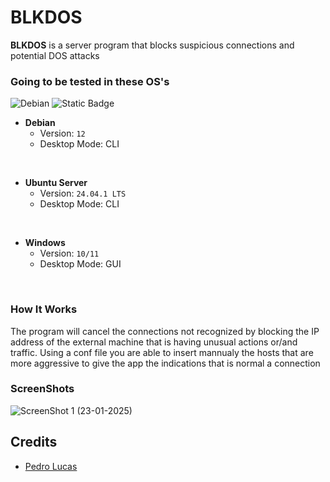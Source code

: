 # BLKDOS

**BLKDOS** is a server program that blocks suspicious connections and potential DOS attacks

### Going to be tested in these OS's
![Debian](https://img.shields.io/badge/Debian-black?style=flat&logo=debian&logoColor=%23A81D33&labelColor=white) ![Static Badge](https://img.shields.io/badge/Ubuntu-black?style=flat&logo=ubuntu&logoColor=white&labelColor=%23E95420) 


- **Debian**
  - Version: `12`
  - Desktop Mode: CLI
<br>

- **Ubuntu Server**
  - Version: `24.04.1 LTS`
  - Desktop Mode: CLI
<br>

- **Windows**
  - Version: `10/11`
  - Desktop Mode: GUI  
<br>

### How It Works
The program will cancel the connections not recognized by blocking the IP address of the external machine that is having unusual actions or/and traffic. Using a conf file you are able to insert mannualy the hosts that are more aggressive to give the app the indications that is normal a connection

### ScreenShots
![ScreenShot 1 (23-01-2025)](/images/Captura%20de%20ecrã%202025-01-23%20195238.png)


## Credits
- [Pedro Lucas](https://github.com/pedrolucas7i)